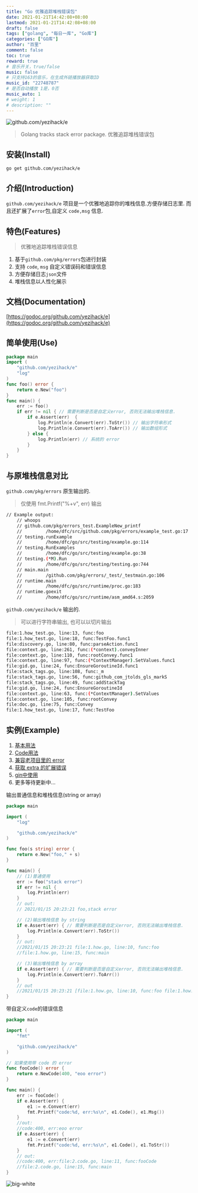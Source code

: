 ```yaml
---
title: "Go 优雅追踪堆栈错误包"
date: 2021-01-21T14:42:08+08:00
lastmod: 2021-01-21T14:42:08+08:00
draft: false
tags: ["golang", "每日一库", "Go库"]
categories: ["GO库"]
author: "百里"
comment: false
toc: true
reward: true
# 音乐开关，true/false
music: false
# 只支持163的音乐，在生成外链播放器获取ID
music_id: "22748787"
# 是否自动播放 1是，0否
music_auto: 1
# weight: 1
# description: ""
---
```


![github.com/yezihack/e](https://cdn.jsdelivr.net/gh/yezihack/assets@master/b/20210121205418.png?imageslim)

> Golang tracks stack error package. 优雅追踪堆栈错误包

## 安装(Install)

```
go get github.com/yezihack/e
```

## 介绍(Introduction)
`github.com/yezihack/e` 项目是一个优雅地追踪你的堆栈信息.方便存储日志里.
而且还扩展了`error`包,自定义 `code,msg` 信息.

## 特色(Features)
> 优雅地追踪堆栈错误信息
1. 基于`github.com/pkg/errors`包进行封装
2. 支持 `code`, `msg` 自定义错误码和错误信息
3. 方便存储日志`json`文件
4. 堆栈信息以人性化展示

## 文档(Documentation)
[https://godoc.org/github.com/yezihack/e](https://godoc.org/github.com/yezihack/e)


## 简单使用(Use)
```go
package main
import (
	"github.com/yezihack/e"
    "log"
)
func foo() error {
	return e.New("foo")
}
func main() {
    err := foo()
    if err != nil { // 需要判断是否是自定义error, 否则无法输出堆栈信息.
        if e.Assert(err)  {
            log.Println(e.Convert(err).ToStr()) // 输出字符串形式
            log.Println(e.Convert(err).ToArr()) // 输出数组形式
        } else {
            log.Println(err) // 系统的 error
        }
    }
}
```

## 与原堆栈信息对比

`github.com/pkg/errors` 原生输出的. 

> 仅使用 fmt.Printf("%+v", err) 输出

```sh
// Example output:
	// whoops
	// github.com/pkg/errors_test.ExampleNew_printf
	//         /home/dfc/src/github.com/pkg/errors/example_test.go:17
	// testing.runExample
	//         /home/dfc/go/src/testing/example.go:114
	// testing.RunExamples
	//         /home/dfc/go/src/testing/example.go:38
	// testing.(*M).Run
	//         /home/dfc/go/src/testing/testing.go:744
	// main.main
	//         /github.com/pkg/errors/_test/_testmain.go:106
	// runtime.main
	//         /home/dfc/go/src/runtime/proc.go:183
	// runtime.goexit
	//         /home/dfc/go/src/runtime/asm_amd64.s:2059
```

`github.com/yezihack/e` 输出的. 
> 可以进行字符串输出, 也可以以切片输出 

```sh
file:1.how_test.go, line:13, func:foo
file:1.how_test.go, line:18, func:TestFoo.func1
file:discovery.go, line:80, func:parseAction.func1
file:context.go, line:261, func:(*context).conveyInner
file:context.go, line:110, func:rootConvey.func1
file:context.go, line:97, func:(*ContextManager).SetValues.func1
file:gid.go, line:24, func:EnsureGoroutineId.func1
file:stack_tags.go, line:108, func:_m
file:stack_tags.go, line:56, func:github_com_jtolds_gls_markS
file:stack_tags.go, line:49, func:addStackTag
file:gid.go, line:24, func:EnsureGoroutineId
file:context.go, line:63, func:(*ContextManager).SetValues
file:context.go, line:105, func:rootConvey
file:doc.go, line:75, func:Convey
file:1.how_test.go, line:17, func:TestFoo
```


## 实例(Example)

1. [基本用法](https://github.com/yezihack/e/example/1.how_test.go)
1. [Code用法](https://github.com/yezihack/e/example/2.code_test.go)
1. [兼容老项目里的 error](https://github.com/yezihack/e/example/3.compatibility-error_test.go)
1. [获取 extra 的扩展错误](https://github.com/yezihack/e/example/4.extra_test.go)
1. [gin中使用](https://github.com/yezihack/e/example/5.gin_test.go)
1. 更多等待更新中... 

输出普通信息和堆栈信息(string or array)
```go
package main

import (
	"log"

	"github.com/yezihack/e"
)

func foo(s string) error {
	return e.New("foo," + s)
}

func main() {
	// (1)普通使用
    err := foo("stack error")
    if err != nil {
        log.Println(err)
    }
    // out:
    // 2021/01/15 20:23:21 foo,stack error

    // (2)输出堆栈信息 by string
    if e.Assert(err) { // 需要判断是否是自定义error, 否则无法输出堆栈信息.
        log.Println(e.Convert(err).ToStr())
    }
    // out:
    //2021/01/15 20:23:21 file:1.how.go, line:10, func:foo
    //file:1.how.go, line:15, func:main

    // (3)输出堆栈信息 by array
    if e.Assert(err) { // 需要判断是否是自定义error, 否则无法输出堆栈信息.
        log.Println(e.Convert(err).ToArr())
    }
    // out
    //2021/01/15 20:23:21 [file:1.how.go, line:10, func:foo file:1.how.go, line:15, func:main]
}
```

带自定义`code`的错误信息

```go
package main

import (
	"fmt"

	"github.com/yezihack/e"
)

// 如果使用带 code 的 error
func fooCode() error {
	return e.NewCode(400, "eoo error")
}

func main() {
	err := fooCode()
	if e.Assert(err) {
		e1 := e.Convert(err)
		fmt.Printf("code:%d, err:%s\n", e1.Code(), e1.Msg())
	}
	//out:
	//code:400, err:eoo error
	if e.Assert(err) {
		e1 := e.Convert(err)
		fmt.Printf("code:%d, err:%s\n", e1.Code(), e1.ToStr())
	}
	// out:
	//code:400, err:file:2.code.go, line:11, func:fooCode
	//file:2.code.go, line:15, func:main
}
```

![big-white](https://cdn.jsdelivr.net/gh/yezihack/assets@master/b/20210122112114.png?imageslim)